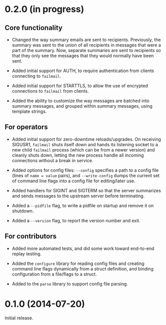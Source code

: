 # 0.2.0 (in progress)

## Core functionality

- Changed the way summary emails are sent to recipients. Previously, the
  summary was sent to the union of all recipients in messages that were a part of
  the summary. Now, separate summaries are sent to recipients so that they only
  see the messages that they would normally have been sent.

- Added initial support for AUTH, to require authentication from clients
  connecting to `failmail`.

- Added initial support for STARTTLS, to allow the use of encrypted connections
  to `failmail` from clients.

- Added the ability to customize the way messages are batched into summary
  messages, and grouped within summary messages, using template strings.

## For operators

- Added initial support for zero-downtime reloads/upgrades. On receiving
  SIGUSR1, `failmail` shuts itself down and hands its listening socket to a new
  child `failmail` process (which can be from a newer version) and cleanly
  shuts down, letting the new process handle all incoming connections without a
  break in service.

- Added options for config files: `--config` specifies a path to a config
  file (lines of `name = value` pairs), and `--write-config` dumps the current
  set of command line flags into a config file for editing/later use.

- Added handlers for SIGINT and SIGTERM so that the server summarizes and sends
  messages to the upstream server before terminating.

- Added a `--pidfile` flag, to write a pidfile on startup and remove it on
  shutdown.

- Added a `--version` flag, to report the version number and exit.

## For contributors

- Added more automated tests, and did some work toward end-to-end replay
  testing.

- Added the `configure` library for reading config files and creating command
  line flags dynamically from a struct definition, and binding configuration from
  a file/flags to a struct.

- Added to the `parse` library to support config file parsing.


# 0.1.0 (2014-07-20)

Initial release.
